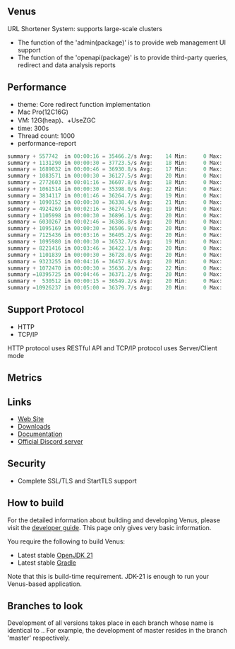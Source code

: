 ## Venus
URL Shortener System: supports large-scale clusters
- The function of the 'admin(package)' is to provide web management UI support
- The function of the 'openapi(package)' is to provide third-party queries, redirect and data analysis reports

## Performance
- theme: Core redirect function implementation
- Mac Pro(12C16G)
- VM: 12G(heap)、+UseZGC
- time: 300s
- Thread count: 1000
- performance-report
```java
summary + 557742  in 00:00:16 = 35466.2/s Avg:    14 Min:     0 Max:   142 Err:     0 (0.00%) Active: 1000 Started: 1000 Finished: 0
summary + 1131290 in 00:00:30 = 37723.5/s Avg:    18 Min:     0 Max:   195 Err:     0 (0.00%) Active: 1000 Started: 1000 Finished: 0
summary = 1689032 in 00:00:46 = 36930.8/s Avg:    17 Min:     0 Max:   195 Err:     0 (0.00%)
summary + 1083571 in 00:00:30 = 36127.5/s Avg:    20 Min:     0 Max:   185 Err:     0 (0.00%) Active: 1000 Started: 1000 Finished: 0
summary = 2772603 in 00:01:16 = 36607.8/s Avg:    18 Min:     0 Max:   195 Err:     0 (0.00%)
summary + 1061514 in 00:00:30 = 35398.0/s Avg:    22 Min:     0 Max:   255 Err:     0 (0.00%) Active: 1000 Started: 1000 Finished: 0
summary = 3834117 in 00:01:46 = 36264.7/s Avg:    19 Min:     0 Max:   255 Err:     0 (0.00%)
summary + 1090152 in 00:00:30 = 36338.4/s Avg:    21 Min:     0 Max:   228 Err:     0 (0.00%) Active: 1000 Started: 1000 Finished: 0
summary = 4924269 in 00:02:16 = 36274.5/s Avg:    19 Min:     0 Max:   255 Err:     0 (0.00%)
summary + 1105998 in 00:00:30 = 36896.1/s Avg:    20 Min:     0 Max:   253 Err:     0 (0.00%) Active: 1000 Started: 1000 Finished: 0
summary = 6030267 in 00:02:46 = 36386.8/s Avg:    20 Min:     0 Max:   255 Err:     0 (0.00%)
summary + 1095169 in 00:00:30 = 36506.9/s Avg:    20 Min:     0 Max:   237 Err:     0 (0.00%) Active: 1000 Started: 1000 Finished: 0
summary = 7125436 in 00:03:16 = 36405.2/s Avg:    20 Min:     0 Max:   255 Err:     0 (0.00%)
summary + 1095980 in 00:00:30 = 36532.7/s Avg:    19 Min:     0 Max:   188 Err:     0 (0.00%) Active: 1000 Started: 1000 Finished: 0
summary = 8221416 in 00:03:46 = 36422.1/s Avg:    20 Min:     0 Max:   255 Err:     0 (0.00%)
summary + 1101839 in 00:00:30 = 36728.0/s Avg:    20 Min:     0 Max:   267 Err:     0 (0.00%) Active: 1000 Started: 1000 Finished: 0
summary = 9323255 in 00:04:16 = 36457.8/s Avg:    20 Min:     0 Max:   267 Err:     0 (0.00%)
summary + 1072470 in 00:00:30 = 35636.2/s Avg:    22 Min:     0 Max:   263 Err:     0 (0.00%) Active: 1000 Started: 1000 Finished: 0
summary =10395725 in 00:04:46 = 36371.2/s Avg:    20 Min:     0 Max:   267 Err:     0 (0.00%)
summary +  530512 in 00:00:15 = 36549.2/s Avg:    20 Min:     0 Max:   192 Err:     0 (0.00%) Active: 0 Started: 1000 Finished: 1000
summary =10926237 in 00:05:00 = 36379.7/s Avg:    20 Min:     0 Max:   267 Err:     0 (0.00%)
```

## Support Protocol
- HTTP
- TCP/IP

HTTP protocol uses RESTful API and TCP/IP protocol uses Server/Client mode

## Metrics

## Links

* [Web Site]()
* [Downloads]()
* [Documentation]()
* [Official Discord server]()

## Security

- Complete SSL/TLS and StartTLS support

## How to build

For the detailed information about building and developing Venus, please visit the [developer guide](). This page only
gives very basic information.

You require the following to build Venus:

* Latest stable [OpenJDK 21](https://adoptium.net/)
* Latest stable [Gradle](https://docs.gradle.org/)

Note that this is build-time requirement. JDK-21 is enough to run your Venus-based application.

## Branches to look

Development of all versions takes place in each branch whose name is identical to <majorVersion>.<minorVersion>. For
example, the development of master resides in the branch 'master' respectively.
  

